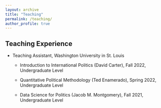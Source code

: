 ```yaml
---
layout: archive
title: "Teaching"
permalink: /teaching/
author_profile: true
---
```


## Teaching Experience

- Teaching Assistant, Washington University in St. Louis

  - Introduction to International Politics (David Carter), Fall 2022, Undergraduate Level

  - Quantitative Political Methodology (Ted Enamerado), Spring 2022, Undergraduate Level

  - Data Science for Politics (Jacob M. Montgomery), Fall 2021, Undergraduate Level
